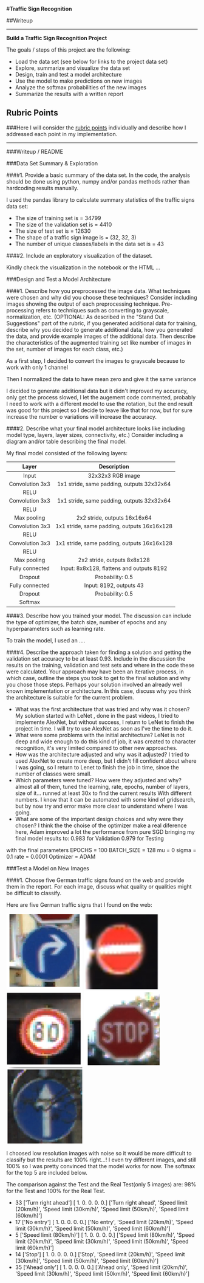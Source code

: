#**Traffic Sign Recognition** 

##Writeup

---

**Build a Traffic Sign Recognition Project**

The goals / steps of this project are the following:
* Load the data set (see below for links to the project data set)
* Explore, summarize and visualize the data set
* Design, train and test a model architecture
* Use the model to make predictions on new images
* Analyze the softmax probabilities of the new images
* Summarize the results with a written report


## Rubric Points
###Here I will consider the [rubric points](https://review.udacity.com/#!/rubrics/481/view) individually and describe how I addressed each point in my implementation.  

---
###Writeup / README

###Data Set Summary & Exploration

####1. Provide a basic summary of the data set. In the code, the analysis should be done using python, numpy and/or pandas methods rather than hardcoding results manually.

I used the pandas library to calculate summary statistics of the traffic
signs data set:

* The size of training set is  = 34799
* The size of the validation set is = 4410
* The size of test set is = 12630
* The shape of a traffic sign image is = (32, 32, 3)
* The number of unique classes/labels in the data set is = 43

####2. Include an exploratory visualization of the dataset.

Kindly check the visualization in the notebook or the HTML ...

###Design and Test a Model Architecture

####1. Describe how you preprocessed the image data. What techniques were chosen and why did you choose these techniques? Consider including images showing the output of each preprocessing technique. Pre-processing refers to techniques such as converting to grayscale, normalization, etc. (OPTIONAL: As described in the "Stand Out Suggestions" part of the rubric, if you generated additional data for training, describe why you decided to generate additional data, how you generated the data, and provide example images of the additional data. Then describe the characteristics of the augmented training set like number of images in the set, number of images for each class, etc.)

As a first step, I decided to convert the images to grayscale because to work with only 1 channel

Then I normalized the data to have mean zero and give it the same variance

I decided to generate additional data but it didn't improved my accuracy, only get the process slowed, I let the augement code commented, probably I need to work with a different model to use the rotation, but the end result was good for this project so I decide to leave like that for now, but for sure increase the number o variations will increase the accuracy.

####2. Describe what your final model architecture looks like including model type, layers, layer sizes, connectivity, etc.) Consider including a diagram and/or table describing the final model.

My final model consisted of the following layers:

| Layer         		|     Description	        					| 
|:---------------------:|:---------------------------------------------:| 
| Input         		| 32x32x3 RGB image   							| 
| Convolution 3x3     	| 1x1 stride, same padding, outputs 32x32x64 	|
| RELU					|												|
| Convolution 3x3       | 1x1 stride, same padding, outputs 32x32x64    |
| RELU                  |                                               |
| Max pooling	      	| 2x2 stride,  outputs 16x16x64 				|
| Convolution 3x3       | 1x1 stride, same padding, outputs 16x16x128   |
| RELU                  |                                               |
| Convolution 3x3       | 1x1 stride, same padding, outputs 16x16x128   |
| RELU                  |                                               |
| Max pooling           | 2x2 stride,  outputs 8x8x128                  |
| Fully connected       | Input: 8x8x128, flattens and outputs 8192     |
| Dropout               | Probability: 0.5                              |
| Fully connected       | Input: 8192, outputs 43                       |
| Dropout               | Probability: 0.5                              |
| Softmax               |                                               |

 


####3. Describe how you trained your model. The discussion can include the type of optimizer, the batch size, number of epochs and any hyperparameters such as learning rate.

To train the model, I used an ....

####4. Describe the approach taken for finding a solution and getting the validation set accuracy to be at least 0.93. Include in the discussion the results on the training, validation and test sets and where in the code these were calculated. Your approach may have been an iterative process, in which case, outline the steps you took to get to the final solution and why you chose those steps. Perhaps your solution involved an already well known implementation or architecture. In this case, discuss why you think the architecture is suitable for the current problem.

* What was the first architecture that was tried and why was it chosen?
My solution started with LeNet , done in the past videos, I tried to implemente AlexNet, but without success, I return to LeNet to finish the project in time. I will try to use AlexNet as soon as I've the time to do it.
* What were some problems with the initial architecture?
LeNet is not deep and wide enough to do this kind of job, it was created to character recognition, it's very limited compared to other new approaches.
* How was the architecture adjusted and why was it adjusted?
I tried to used AlexNet to create more deep, but I didn't fill confident about where I was going, so I return to Lenet to finish the job in time, since the number of classes were small.
* Which parameters were tuned? How were they adjusted and why?
almost all of them, tuned the learning, rate, epochs, number of layers, size of it... runned at least 30x to find the current results With different numbers. I know that it can be automated with some kind of gridsearch, but by now try and error make more clear to understand where I was going.
* What are some of the important design choices and why were they chosen?
I think the the choise of the optimizer make a real diference here, Adam improved a lot the performance from pure SGD bringing my final model results to:
0.983 for Validation
0.979 for Testing

with the final parameters
EPOCHS = 100 BATCH_SIZE = 128 mu = 0 sigma = 0.1 rate = 0.0001 Optimizer = ADAM

###Test a Model on New Images

####1. Choose five German traffic signs found on the web and provide them in the report. For each image, discuss what quality or qualities might be difficult to classify.

Here are five German traffic signs that I found on the web:

<img src="/traffic-signs-data/test-images/0.jpg" width="200" height="200">
<img src="/traffic-signs-data/test-images/1.jpg" width="200" height="200">
<img src="/traffic-signs-data/test-images/2.jpg" width="200" height="200">
<img src="/traffic-signs-data/test-images/3.jpg" width="200" height="200">
<img src="/traffic-signs-data/test-images/4.jpg" width="200" height="200">

I choosed low resolution images with noise so it would be more difficult to classify but the results are 100% right...! I even try different images, and still 100% so I was pretty convinced that the model works for now. The softmax for the top 5 are included below.

The comparison against the Test and the Real Test(only 5 images) are: 98% for the Test and 100% for the Real Test.

* 33 ['Turn right ahead']
[ 1.  0.  0.  0.  0.] ['Turn right ahead', 'Speed limit (20km/h)', 'Speed limit (30km/h)', 'Speed limit (50km/h)', 'Speed limit (60km/h)']
* 17 ['No entry']
[ 1.  0.  0.  0.  0.] ['No entry', 'Speed limit (20km/h)', 'Speed limit (30km/h)', 'Speed limit (50km/h)', 'Speed limit (60km/h)']
* 5 ['Speed limit (80km/h)']
[ 1.  0.  0.  0.  0.] ['Speed limit (80km/h)', 'Speed limit (20km/h)', 'Speed limit (30km/h)', 'Speed limit (50km/h)', 'Speed limit (60km/h)']
* 14 ['Stop']
[ 1.  0.  0.  0.  0.] ['Stop', 'Speed limit (20km/h)', 'Speed limit (30km/h)', 'Speed limit (50km/h)', 'Speed limit (60km/h)']
* 35 ['Ahead only']
[ 1.  0.  0.  0.  0.] ['Ahead only', 'Speed limit (20km/h)', 'Speed limit (30km/h)', 'Speed limit (50km/h)', 'Speed limit (60km/h)']


